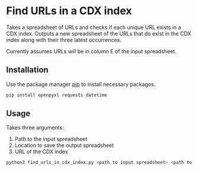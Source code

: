 # Find URLs in a CDX index

Takes a spreadsheet of URLs and checks if each unique URL exists in a CDX index.
Outputs a new spreadsheet of the URLs that do exist in the CDX index along with their three latest occurrences.

Currently assumes URLs will be in column E of the input spreadsheet.


## Installation
Use the package manager [pip](https://pip.pypa.io/en/stable/) to install necessary packages. 

```bash
pip install openpyxl requests datetime
```

## Usage

Takes three arguments:

1. Path to the input spreadsheet
2. Location to save the output spreadsheet
3. URL of the CDX index

```bash
python3 find_urls_in_cdx_index.py <path to input spreadsheet> <path to destination folder> <url of cdx index>
```
